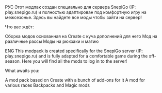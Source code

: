 РУС
Этот модпак создан специально для сервера SnepiGo (IP: play.snepigo.ru) и полностью адаптирован под комфортную игру на межсезонье. Здесь вы найдете все моды чтобы зайти на сервер!

Что вас ждёт:

Сборка модов основанная на Create с куча дополнений для него
Мод на различные рассы
Моды на рюкзаки и магию




ENG
This modpack is created specifically for the SnepiGo server (IP: play.snepigo.ru) and is fully adapted for a comfortable game during the off-season. Here you will find all the mods to log in to the server!

What awaits you:

A mod pack based on Create with a bunch of add-ons for it
A mod for various races
Backpacks and Magic mods

